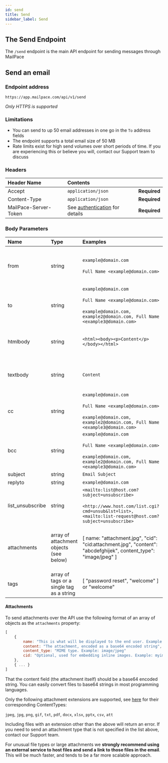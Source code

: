```yaml
---
id: send
title: Send
sidebar_label: Send
---
```


## The Send Endpoint

The `/send` endpoint is the main API endpoint for sending messages through MailPace

## Send an email

### Endpoint address

`https://app.mailpace.com/api/v1/send`

*Only HTTPS is supported*

### Limitations

- You can send to up 50 email addresses in one go in the `To` address fields
- The endpoint supports a total email size of 50 MB
- Rate limits exist for high send volumes over short periods of time. If you are experiencing this or believe you will, contact our Support team to discuss 

### Headers

| Header Name     | Contents    | |
| :------------- | :---------- | :----------- |
|  Accept | `application/json` | **Required** |
|  Content-Type | `application/json` | **Required** |
|  MailPace-Server-Token | See [authentication](authentication) for details | **Required**  |

### Body Parameters

| Name | Type | Examples | Validations | | 
| :------------- | :---------- | :----------- | :----------- | :----------- |
| from | string | `example@domain.com` <br /> <br /> `Full Name <example@domain.com>` | Must be an email address or name & addr-spec as specified in https://tools.ietf.org/html/rfc822. Domain must be the domain associated with this API token. |  **Required** |
| to | string | `example@domain.com` <br /> <br /> `Full Name <example@domain.com>` <br /> <br /> `example@domain.com, example2@domain.com, Full Name <example3@domain.com>` | Must be an email address, name & addr-spec as specified in https://tools.ietf.org/html/rfc822 or a comma separated list of email addresses |  **Required** |
| htmlbody | string | `<html><body><p>Content</p></body></html>` | Enclosing html tags are optional |  **Required if textbody not supplied** |
| textbody | string | `Content` |  |  **Required if htmlbody not supplied** |
| cc | string | `example@domain.com` <br /> <br /> `Full Name <example@domain.com>` <br /> <br /> `example@domain.com, example2@domain.com, Full Name <example3@domain.com>` | Must be an email address, name & addr-spec as specified in https://tools.ietf.org/html/rfc822, or a comma separated list of email addresses |  *Optional* |
| bcc | string | `example@domain.com` <br /> <br /> `Full Name <example@domain.com>` <br /> <br /> `example@domain.com, example2@domain.com, Full Name <example3@domain.com>` | Must be an email address, name & addr-spec as specified in https://tools.ietf.org/html/rfc822, or a comma separated list of email addresses |  *Optional* |
| subject | string | `Email Subject` |  |  *Optional* |
| replyto | string | `example@domain.com` |  |  *Optional* |
| list_unsubscribe | string | `<mailto:list@host.com?subject=unsubscribe>`<br /> <br />`<http://www.host.com/list.cgi?cmd=unsub&lst=list>, <mailto:list-request@host.com?subject=unsubscribe>`|  |  *Optional* |
| attachments | array of attachment objects (see below) | [ name: "attachment.jpg", "cid": "cid:attachment.jpg", "content": "abcdefghijek", content_type": "image/jpeg" ] |  |  *Optional* File types are allow-listed (see below) |
| tags | array of tags or a single tag as a string | [ "password reset", "welcome" ] or "welcome" | |  *Optional* |


#### Attachments

To send attachments over the API use the following format of an array of objects as the `attachments` property:

```javascript
[
    {
        name: "This is what will be displayed to the end user. Example: myimage.jpg",
        content: "The attachment, encoded as a base64 encoded string",
        content_type: "MIME type. Example: image/jpeg"
        cid: "Optional, used for embedding inline images. Example: myimage",
    },
    { ... }
]
```

That the content field (the attachment itself) should be a base64 encoded string. You can easily convert files to base64 strings in most programming languages.

Only the following attachment extensions are supported, see [here](https://developer.mozilla.org/en-US/docs/Web/HTTP/Basics_of_HTTP/MIME_types/Common_types) for their corresponding ContentTypes:

`jpeg`, `jpg`, `png`, `gif`, `txt`, `pdf`, `docx`, `xlsx`, `pptx`, `csv`, `att`

Including files with an extension other than the above will return an error. If you need to send an attachment type that is not specified in the list above, contact our Support team.

For unusual file types or large attachments we **strongly recommend using an external service to host files and send a link to those files in the email**. This will be much faster, and tends to be a far more scalable approach.